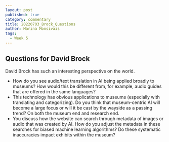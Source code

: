 ```yaml
---
layout: post
published: true
category: commentary
title: 20220703_Brock_Questions
author: Marina Monsivais
tags:
  - Week 5
---
```

## Questions for David Brock
  
  David Brock has such an interesting perspective on the world. 
  - How do you see audio/text translation in AI being applied broadly to museums? How would this be different from, for example, audio guides that are offered in the same languages?
  - This technology has obvious applications to museums (especially with translating and categorizing). Do you think that museum-centric AI will become a large focus or will it be cast by the wayside as a passing trend? On both the museum end and research end.
  - You discuss how the website can search through metadata of images or audio that was created by AI. How do you adjust the metadata in these searches for biased machine learning algorithms? Do these systematic inaccuracies impact exhibits within the museum?